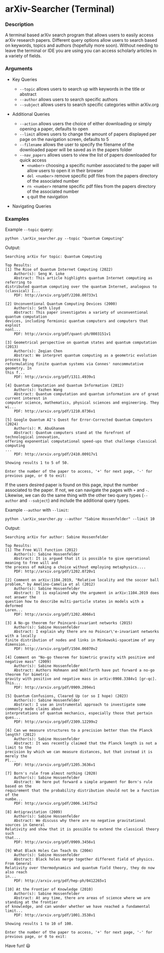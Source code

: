 # arXiv-Searcher (Terminal)

### Description
A terminal based arXiv search program that allows users to easily access arXiv research papers. Different query options allow users to search based on keywords, topics and authors (hopefully more soon). Without needing to leave the terminal or IDE you are using you can access scholarly articles in a variety of fields. 

### Arguments
- Key Queries
    - `--topic` allows users to search up with keywords in the title or abstract
    - `--author` allows users to search specific authors
    - `--subject` allows users to search specific categories within arXiv.org

- Additional Queries
    - `--action` allows users the choice of either downloading or simply opening a paper, defaults to open
    - `--limit` allows users to change the amount of papers displayed per page on the navigation screen, defaults to 5
    - `--filename` allows the user to specify the filename of the downloaded paper will be saved as in the papers folder
    - `--nav_papers` allows users to view the list of papers downloaded for quick access
        - `<number>` choosing a specific number associated to the paper will allow users to open it in their browser
        - `del <number>` remove specific pdf files from the papers directory of the associated number
        - `rn <number>` rename specific pdf files from the papers directory of the associated number
        - `q` quit the navigation

- Navigating Queries

### Examples

Example `--topic` query:
```
python .\arXiv_searcher.py --topic "Quantum Computing" 
```
Output:
```
Searching arXiv for topic: Quantum Computing

Top Results:
[1] The Rise of Quantum Internet Computing (2022)
    Author(s): Seng W. Loke
    Abstract: This article highlights quantum Internet computing as referring to
distributed quantum computing over the quantum Internet, analogous to
(classical) I...
    PDF: http://arxiv.org/pdf/2208.00733v1

[2] Unconventional Quantum Computing Devices (2000)
    Author(s): Seth Lloyd
    Abstract: This paper investigates a variety of unconventional quantum computation
devices, including fermionic quantum computers and computers that exploit
nonl...
    PDF: http://arxiv.org/pdf/quant-ph/0003151v1

[3] Geometrical perspective on quantum states and quantum computation (2013)
    Author(s): Zeqian Chen
    Abstract: We interpret quantum computing as a geometric evolution process by
reformulating finite quantum systems via Connes' noncommutative geometry. In
this f...
    PDF: http://arxiv.org/pdf/1311.4939v1

[4] Quantum Computation and Quantum Information (2012)
    Author(s): Yazhen Wang
    Abstract: Quantum computation and quantum information are of great current interest in
computer science, mathematics, physical sciences and engineering. They wi...
    PDF: http://arxiv.org/pdf/1210.0736v1

[5] Google Quantum AI's Quest for Error-Corrected Quantum Computers (2024)
    Author(s): M. AbuGhanem
    Abstract: Quantum computers stand at the forefront of technological innovation,
offering exponential computational speed-ups that challenge classical computing
...
    PDF: http://arxiv.org/pdf/2410.00917v1

Showing results 1 to 5 of 50.

Enter the number of the paper to access, '+' for next page, '-' for previous page, or 0 to exit:
```

If the users desired paper is found on this page, input the number associated to the paper. If not, we can navigate the pages with `+` and `-`. Likewise, we can do the same thing with the other two query types (`--author` and `--subject`) and include the additional query types.

Example `--author` with `--limit`:
```
python .\arXiv_searcher.py --author "Sabine Hossenfelder" --limit 10
```
Output:
```
Searching arXiv for author: Sabine Hossenfelder

Top Results:
[1] The Free Will Function (2012)
    Author(s): Sabine Hossenfelder
    Abstract: It is argued that it is possible to give operational meaning to free will and
the process of making a choice without employing metaphysics....
    PDF: http://arxiv.org/pdf/1202.0720v1

[2] Comment on arXiv:1104.2019, "Relative locality and the soccer ball problem," by Amelino-Camelia et al (2012)
    Author(s): Sabine Hossenfelder
    Abstract: It is explained why the argument in arXiv:1104.2019 does not answer the
question how to describe multi-particle states in models with a deformed
Loren...
    PDF: http://arxiv.org/pdf/1202.4066v1

[3] A No-go theorem for Poincaré-invariant networks (2015)
    Author(s): Sabine Hossenfelder
    Abstract: I explain why there are no Poincar\'e-invariant networks with a locally
finite distribution of nodes and links in Minkowski-spacetime of any dimension...
    PDF: http://arxiv.org/pdf/1504.06070v2

[4] Comment on "No-go theorem for bimetric gravity with positive and negative mass" (2009)
    Author(s): Sabine Hossenfelder
    Abstract: Authors Hohmann and Wohlfarth have put forward a no-go theorem for bimetric
gravity with positive and negative mass in arXiv:0908.3384v1 [gr-qc]. This...
    PDF: http://arxiv.org/pdf/0909.2094v1

[5] Quantum Confusions, Cleared Up (or so I hope) (2023)
    Author(s): Sabine Hossenfelder
    Abstract: I use an instrumental approach to investigate some commonly made claims about
interpretations of quantum mechanics, especially those that pertain ques...
    PDF: http://arxiv.org/pdf/2309.12299v2

[6] Can we measure structures to a precision better than the Planck length? (2012)
    Author(s): Sabine Hossenfelder
    Abstract: It was recently claimed that the Planck length is not a limit to the
precision by which we can measure distances, but that instead it is merely the
Pl...
    PDF: http://arxiv.org/pdf/1205.3636v1

[7] Born's rule from almost nothing (2020)
    Author(s): Sabine Hossenfelder
    Abstract: We here put forward a simple argument for Born's rule based on the
requirement that the probability distribution should not be a function of the
numbe...
    PDF: http://arxiv.org/pdf/2006.14175v2

[8] Antigravitation (2009)
    Author(s): Sabine Hossenfelder
    Abstract: We discuss why there are no negative gravitational sources in General
Relativity and show that it is possible to extend the classical theory such
that...
    PDF: http://arxiv.org/pdf/0909.3456v1

[9] What Black Holes Can Teach Us (2004)
    Author(s): Sabine Hossenfelder
    Abstract: Black holes merge together different field of physics. From General
Relativity over thermodynamics and quantum field theory, they do now also reach
in...
    PDF: http://arxiv.org/pdf/hep-ph/0412265v1

[10] At the Frontier of Knowledge (2010)
    Author(s): Sabine Hossenfelder
    Abstract: At any time, there are areas of science where we are standing at the frontier
of knowledge, and can wonder whether we have reached a fundamental limit...
    PDF: http://arxiv.org/pdf/1001.3538v1

Showing results 1 to 10 of 100.

Enter the number of the paper to access, '+' for next page, '-' for previous page, or 0 to exit:
```

Have fun! :smiley: